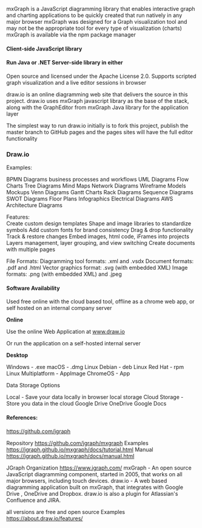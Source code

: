 
mxGraph is a JavaScript diagramming library that enables interactive graph and charting applications to be quickly created that run natively in any major browser
mxGraph was designed for a Graph visualization tool and may not be the appropriate tool for every type of visualization (charts)
mxGraph is available via the npm package manager


#### Client-side JavaScript library

#### Run Java or .NET Server-side library in either
Open source and licensed under the Apache License 2.0.
Supports scripted graph visualization and a live editor sessions in browser


draw.io is an online diagramming web site that delivers the source in this project.
draw.io uses mxGraph javascript library as the base of the stack, along with the GraphEditor from mxGraph Java library for the application layer

The simplest way to run draw.io initially is to fork this project, publish the master branch to GitHub pages and the pages sites will have the full editor functionality


### Draw.io

Examples:

BPMN Diagrams business processes and workflows
UML Diagrams
Flow Charts
Tree Diagrams
Mind Maps
Network Diagrams
Wireframe Models
Mockups
Venn Diagrams
Gantt Charts
Rack Diagrams
Sequence Diagrams
SWOT Diagrams
Floor Plans
Infographics
Electrical Diagrams
AWS Architecture Diagrams

Features:  
Create custom design templates
Shape and image libraries to standardize symbols
Add custom fonts for brand consistency
Drag & drop functionality
Track & restore changes
Embed images, html code, iFrames into projects
Layers management, layer grouping, and view switching
Create documents with multiple pages

File Formats:
Diagramming tool formats: .xml and .vsdx
Document formats: .pdf and .html
Vector graphics format: .svg (with embedded XML)
Image formats: .png (with embedded XML) and .jpeg



#### Software Availability

Used free online with the cloud based tool, offline as a chrome web app, or self hosted on an internal company server

__Online__

Use the online Web Application at www.draw.io

Or run the application on a self-hosted internal server


__Desktop__

Windows                 - .exe
macOS                   - .dmg
Linux Debian            - deb
Linux Red Hat           - rpm
Linux Multiplatform     - AppImage
ChromeOS                - App


Data Storage Options

Local - Save your data locally in browser local storage
Cloud Storage - Store you data in the cloud
    Google Drive
    OneDrive
    Google Docs



#### References:

https://github.com/jgraph

Repository https://github.com/jgraph/mxgraph
Examples https://jgraph.github.io/mxgraph/docs/tutorial.html
Manual https://jgraph.github.io/mxgraph/docs/manual.html


JGraph Organization https://www.jgraph.com/
mxGraph - An open source JavaScript diagramming component, started in 2005, that works on all major browsers, including touch devices.
draw.io - A web based diagramming application built on mxGraph, that integrates with Google Drive , OneDrive and Dropbox. draw.io is also a plugin for Atlassian's Confluence and JIRA.

all versions are free and open source
Examples https://about.draw.io/features/
